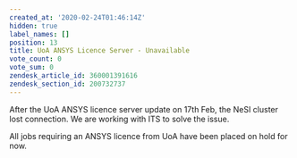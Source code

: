 ```yaml
---
created_at: '2020-02-24T01:46:14Z'
hidden: true
label_names: []
position: 13
title: UoA ANSYS Licence Server - Unavailable
vote_count: 0
vote_sum: 0
zendesk_article_id: 360001391616
zendesk_section_id: 200732737
---
```


After the UoA ANSYS licence server update on 17th Feb, the NeSI cluster
lost connection. We are working with ITS to solve the issue.

All jobs requiring an ANSYS licence from UoA have been placed on hold
for now.
